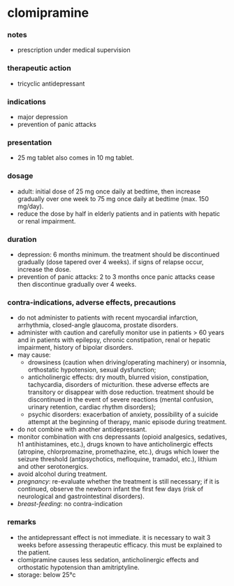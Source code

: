 # clomipramine

### notes
+ prescription under medical supervision

### therapeutic action

+ tricyclic antidepressant

### indications
+ major depression
+ prevention of panic attacks

### presentation
+ 25 mg tablet
also comes in 10 mg tablet.

### dosage
+ adult: initial dose of 25 mg once daily at bedtime, then increase gradually over one week to 75 mg once
daily at bedtime (max. 150 mg/day).
+ reduce the dose by half in elderly patients and in patients with hepatic or renal impairment.

### duration
+ depression: 6 months minimum. the treatment should be discontinued gradually (dose tapered over
4 weeks). if signs of relapse occur, increase the dose.
+ prevention of panic attacks: 2 to 3 months once panic attacks cease then discontinue gradually over
4 weeks.

### contra-indications, adverse effects, precautions
+ do not administer to patients with recent myocardial infarction, arrhythmia, closed-angle glaucoma,
prostate disorders.
+ administer with caution and carefully monitor use in patients > 60 years and in patients with epilepsy,
chronic constipation, renal or hepatic impairment, history of bipolar disorders.
+ may cause:
    - drowsiness (caution when driving/operating machinery) or insomnia, orthostatic hypotension, sexual dysfunction;
    - anticholinergic effects: dry mouth, blurred vision, constipation, tachycardia, disorders of micturition. these adverse effects are transitory or disappear with dose reduction. treatment should be discontinued in the event of severe reactions (mental confusion, urinary retention, cardiac rhythm disorders);
    - psychic disorders: exacerbation of anxiety, possibility of a suicide attempt at the beginning of therapy, manic episode during treatment.
+ do not combine with another antidepressant.
+ monitor combination with cns depressants (opioid analgesics, sedatives, h1 antihistamines, etc.), drugs known to have anticholinergic effects (atropine, chlorpromazine, promethazine, etc.), drugs which lower the seizure threshold (antipsychotics, mefloquine, tramadol, etc.), lithium and other serotonergics.
+ avoid alcohol during treatment.
+ *pregnancy*: re-evaluate whether the treatment is still necessary; if it is continued, observe the newborn infant the first few days (risk of neurological and gastrointestinal disorders).
+ *breast-feeding*: no contra-indication

### remarks
+ the antidepressant effect is not immediate. it is necessary to wait 3 weeks before assessing therapeutic efficacy. this must be explained to the patient.
+ clomipramine causes less sedation, anticholinergic effects and orthostatic hypotension than
amitriptyline.
+ storage: below 25°c